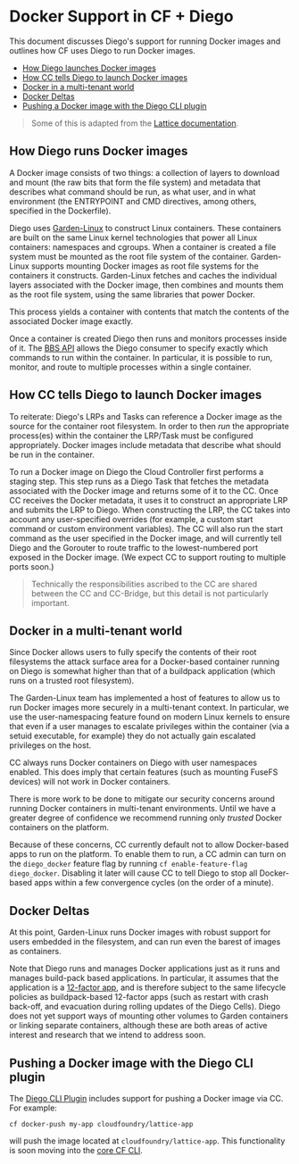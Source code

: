# Docker Support in CF + Diego

This document discusses Diego's support for running Docker images and outlines how CF uses Diego to run Docker images.

- [How Diego launches Docker images](#how-diego-launches-docker-images)
- [How CC tells Diego to launch Docker images](#how-cc-tells-diego-to-launch-docker-images)
- [Docker in a multi-tenant world](#docker-in-a-multi-tenant-world)
- [Docker Deltas](#docker-deltas)
- [Pushing a Docker image with the Diego CLI plugin](#pushing-a-docker-image-with-the-diego-cli-plugin)

> Some of this is adapted from the [Lattice documentation](http://lattice.cf/docs/troubleshooting/#how-does-lattice-work-with-docker-images).


## How Diego runs Docker images

A Docker image consists of two things: a collection of layers to download and mount (the raw bits that form the file system) and metadata that describes what command should be run, as what user, and in what environment (the ENTRYPOINT and CMD directives, among others, specified in the Dockerfile).

Diego uses [Garden-Linux](https://github.com/cloudfoundry-incubator/garden-linux) to construct Linux containers. These containers are built on the same Linux kernel technologies that power all Linux containers: namespaces and cgroups. When a container is created a file system must be mounted as the root file system of the container. Garden-Linux supports mounting Docker images as root file systems for the containers it constructs. Garden-Linux fetches and caches the individual layers associated with the Docker image, then combines and mounts them as the root file system, using the same libraries that power Docker.

This process yields a container with contents that match the contents of the associated Docker image exactly.

Once a container is created Diego then runs and monitors processes inside of it. The [BBS API](https://github.com/cloudfoundry-incubator/bbs) allows the Diego consumer to specify exactly which commands to run within the container. In particular, it is possible to run, monitor, and route to multiple processes within a single container.


## How CC tells Diego to launch Docker images

To reiterate: Diego's LRPs and Tasks can reference a Docker image as the source for the container root filesystem.  In order to then *run* the appropriate process(es) within the container the LRP/Task must be configured appropriately.  Docker images include metadata that describe what should be run in the container.

To run a Docker image on Diego the Cloud Controller first performs a staging step.  This step runs as a Diego Task that fetches the metadata associated with the Docker image and returns some of it to the CC.  Once CC receives the Docker metadata, it uses it to construct an appropriate LRP and submits the LRP to Diego.  When constructing the LRP, the CC takes into account any user-specified overrides (for example, a custom start command or custom environment variables). The CC will also run the start command as the user specified in the Docker image, and will currently tell Diego and the Gorouter to route traffic to the lowest-numbered port exposed in the Docker image. (We expect CC to support routing to multiple ports soon.)

> Technically the responsibilities ascribed to the CC are shared between the CC and CC-Bridge, but this detail is not particularly important.

## Docker in a multi-tenant world

Since Docker allows users to fully specify the contents of their root filesystems the attack surface area for a Docker-based container running on Diego is somewhat higher than that of a buildpack application (which runs on a trusted root filesystem).

The Garden-Linux team has implemented a host of features to allow us to run Docker images more securely in a multi-tenant context.  In particular, we use the user-namespacing feature found on modern Linux kernels to ensure that even if a user manages to escalate privileges within the container (via a setuid executable, for example) they do not actually gain escalated privileges on the host.

CC always runs Docker containers on Diego with user namespaces enabled.  This does imply that certain features (such as mounting FuseFS devices) will not work in Docker containers.

There is more work to be done to mitigate our security concerns around running Docker containers in multi-tenant environments.  Until we have a greater degree of confidence we recommend running only *trusted* Docker containers on the platform.

Because of these concerns, CC currently default not to allow Docker-based apps to run on the platform. To enable them to run, a CC admin can turn on the `diego_docker` feature flag by running `cf enable-feature-flag diego_docker`. Disabling it later will cause CC to tell Diego to stop all Docker-based apps within a few convergence cycles (on the order of a minute).


## Docker Deltas

At this point, Garden-Linux runs Docker images with robust support for users embedded in the filesystem, and can run even the barest of images as containers.

Note that Diego runs and manages Docker applications just as it runs and manages build-pack based applications. In particular, it assumes that the application is a [12-factor app](http://12factor.net), and is therefore subject to the same lifecycle policies as buildpack-based 12-factor apps (such as restart with crash back-off, and evacuation during rolling updates of the Diego Cells). Diego does not yet support ways of mounting other volumes to Garden containers or linking separate containers, although these are both areas of active interest and research that we intend to address soon.


## Pushing a Docker image with the Diego CLI plugin

The [Diego CLI Plugin](https://github.com/cloudfoundry-incubator/diego-cli-plugin) includes support for pushing a Docker image via CC.  For example:

```
cf docker-push my-app cloudfoundry/lattice-app
```

will push the image located at `cloudfoundry/lattice-app`. This functionality is soon moving into the [core CF CLI](https://github.com/cloudfoundry/cli).

